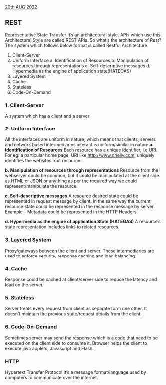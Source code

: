 [20th AUG 2022]()
## REST
Representative State Transfer
It’s an architectural style. APIs which use this Architectural Style are called REST APIs.
So what’s the architecture of Rest? 
The system which follows below format is called Restful Architecture
1.	Client-Server
2.	Uniform Interface
  a.	Identification of Resources
  b.	Manipulation of resources through representations
  c.	Self-descriptive messages
  d.	Hypermedia as the engine of application state(HATEOAS)
3.	Layered System
4.	Cache
5.	Stateless
6.	Code-On-Demand

### 1. Client-Server
A system which has a client and a server
### 2. Uniform Interface
All the interfaces are uniform in nature, which means that clients, servers and network based intermediaries interact is uniform/similar in nature
**a.	Identification of Resources**
Each resource has a unique identifier, i.e URI. For eg: a particular home page, URI like http://www.orielly.com, uniquely identifies the websites root resource.

**b.	Manipulation of resources through representations**
Resource from the webserver could be common, but it could be manipulated at the client side as HTML or JSON or anything as per the required way we could represent/manipulate the resource.

**c.	Self-descriptive messages**
A resource desired state could be represented in request message by client. In the same way the current resource state could be represented in the response message by server. 
Example – Metadata could be represented in the HTTP Headers

**d.	Hypermedia as the engine of application State (HATEOAS)**
A resource’s state representation includes links to related resources.

### 3. Layered System
Proxy/gateways between the client and server. These intermediaries are used to enforce security, response caching and load balancing.
### 4. Cache
Response could be cached at client/server side to reduce the latency and load on the server.
### 5. Stateless
Server treats every request from client as separate form one other. It doesn’t maintain the previous state/request details from the client.
### 6. Code-On-Demand
 Sometimes server may send the response which is a code that need to be executed on the client side to consume it. Browser helps the client to execute java applets, Javascript and Flash.

### HTTP 
Hypertext Transfer Protocol
It’s a message format/language used by computers to communicate over the internet.
